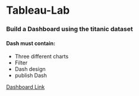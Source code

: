 # Tableau-Lab

### Build a Dashboard using the titanic dataset
#### Dash must contain:
- Three different charts
- Filter
- Dash design
- publish Dash


[Dashboard Link](https://public.tableau.com/views/TitanicDashboard-Zainab/Dashboard1?:language=en-US&publish=yes&:display_count=n&:origin=viz_share_link)
